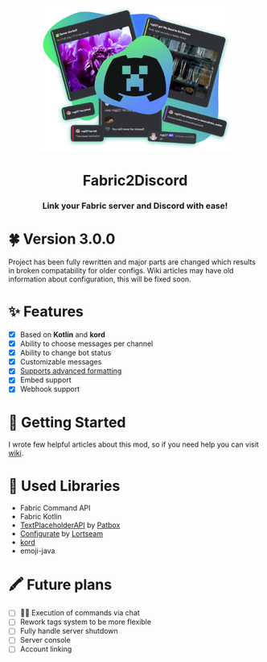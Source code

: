 <div align="center">
<img src="https://raw.githubusercontent.com/rogi27/Fabric2Discord/master/.github/banner.png" height="286" />

# Fabric2Discord
### Link your Fabric server and Discord with ease!
</div>

# 🍀 Version 3.0.0
Project has been fully rewritten and major parts are changed which results in broken compatability for older configs. Wiki articles may have old information about configuration, this will be fixed soon.

# ✨ Features
- [x] Based on **Kotlin** and **kord**
- [x] Ability to choose messages per channel
- [x] Ability to change bot status
- [x] Customizable messages
- [x] [Supports advanced formatting](https://github.com/Patbox/TextPlaceholderAPI)
- [x] Embed support
- [x] Webhook support

# 📖 Getting Started
I wrote few helpful articles about this mod, so if you need help you can visit [wiki](https://github.com/rogi27/Fabric2Discord/wiki#-getting-started=).

# 💖 Used Libraries
- Fabric Command API
- Fabric Kotlin
- [TextPlaceholderAPI](https://github.com/Patbox/TextPlaceholderAPI) by [Patbox](https://github.com/Patbox)
- [Configurate](https://github.com/SpongePowered/Configurate) by [Lortseam](https://gitlab.com/Lortseam)
- [kord](https://github.com/kordlib/kord)
- emoji-java

# 🖍️ Future plans
- [ ] 🏃‍♂️ Execution of commands via chat
- [ ] Rework tags system to be more flexible
- [ ] Fully handle server shutdown
- [ ] Server console
- [ ] Account linking